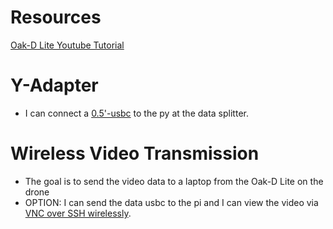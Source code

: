 # Resources
[Oak-D Lite Youtube Tutorial](https://www.youtube.com/watch?v=7BkHcJu57Cg)

# Y-Adapter
* I can connect a [0.5'-usbc](https://www.amazon.com/CableCreation-Braided-Compatible-MacBook-Resistance/dp/B01CZVEUIE?th=1) to the py at the data splitter.
# Wireless Video Transmission
* The goal is to send the video data to a laptop from the Oak-D Lite on the drone
* OPTION: I can send the data usbc to the pi and I can view the video via [VNC over SSH wirelessly](https://www.youtube.com/watch?v=5QBFDO5xoZI).